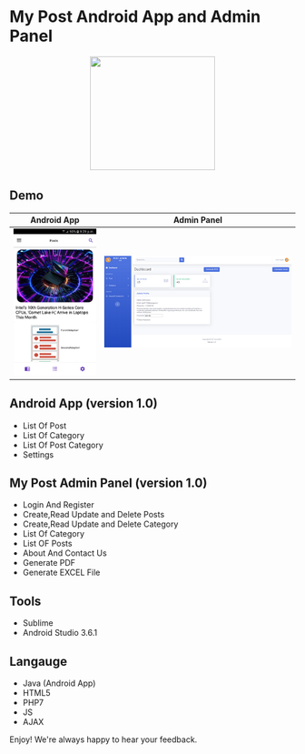 # My Post Android App and Admin Panel
<p align="center">
  <img width="220" height="200" src="https://i.imgur.com/3DkD3lk.jpg">
</p>

## Demo
Android App | Admin Panel
------------ | -------------
![alt text](ss_app.png) | ![alt text](post_web.png)


## Android App (version 1.0)
- List Of Post 
- List Of Category 
- List Of Post Category
- Settings

## My Post Admin Panel (version 1.0)
- Login And Register
- Create,Read Update and Delete Posts
- Create,Read Update and Delete Category
- List Of Category
- List OF Posts 
- About And Contact Us
- Generate PDF
- Generate EXCEL File

## Tools 
- Sublime 
- Android Studio 3.6.1

## Langauge
- Java (Android App)
- HTML5
- PHP7
- JS
- AJAX





Enjoy! We're always happy to hear your feedback.


